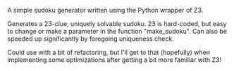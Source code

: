 A simple sudoku generator written using the Python wrapper of Z3. 

Generates a 23-clue, uniquely solvable sudoku. 23 is hard-coded, but easy to change or make a parameter in the function "make_sudoku". Can also be speeded up significantly by foregoing uniqueness check. 

Could use with a bit of refactoring, but I'll get to that (hopefully) when implementing some optimizations after getting a bit more familiar with Z3!